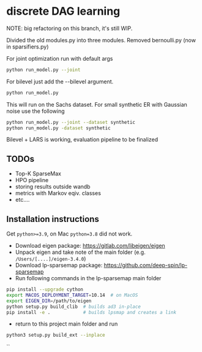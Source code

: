 # discrete DAG learning

NOTE: big refactoring on this branch, it's still WIP.

Divided the old modules.py into three modules. Removed bernoulli.py (now in sparsifiers.py)

For joint optimization run with default args

```bash
python run_model.py --joint
```

For bilevel just add the --bilevel argument. 
```bash
python run_model.py
```

This will run on the Sachs dataset.
For small synthetic ER with Gaussian noise use the following
```bash
python run_model.py --joint --dataset synthetic
python run_model.py -dataset synthetic
```

Bilevel + LARS is working, evaluation pipeline to be finalized

## TODOs
- Top-K SparseMax
- HPO pipeline
- storing results outside wandb
- metrics with Markov eqiv. classes
- etc....

## Installation instructions

Get `python>=3.9`, on Mac `python=3.8` did not work.

- Download eigen package: https://gitlab.com/libeigen/eigen
- Unpack eigen and take note of the main folder (e.g. `/Users/[....]/eigen-3.4.0`)
- Download lp-sparsemap package: https://github.com/deep-spin/lp-sparsemap
- Run following commands in the lp-sparsemap main folder
```bash
pip install --upgrade cython
export MACOS_DEPLOYMENT_TARGET=10.14  # on MacOS
export EIGEN_DIR=/path/to/eigen
python setup.py build_clib  # builds ad3 in-place
pip install -e .            # builds lpsmap and creates a link
```
- return to this project main folder and run
```bash
python3 setup.py build_ext --inplace
```

``

